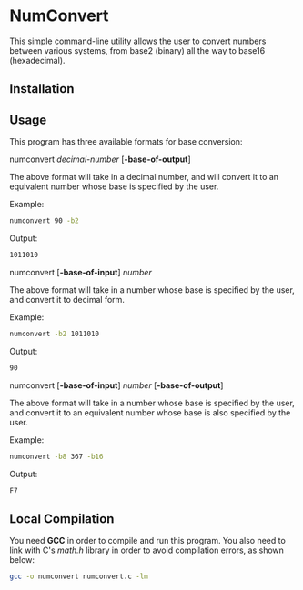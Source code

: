# NumConvert
This simple command-line utility allows the user to convert
numbers between various systems, from base2 (binary) all
the way to base16 (hexadecimal).

## Installation

## Usage
This program has three available formats for base conversion:


numconvert *decimal-number* [**-base-of-output**]

The above format will take in a decimal number, and will
convert it to an equivalent number whose base is specified by
the user.

Example:
```sh
numconvert 90 -b2
```
Output:
```sh
1011010
```


numconvert [**-base-of-input**] *number*

The above format will take in a number whose base is
specified by the user, and convert it to decimal form.

Example:
```sh
numconvert -b2 1011010
```
Output:
```sh
90
```


numconvert [**-base-of-input**] *number* [**-base-of-output**]

The above format will take in a number whose base is
specified by the user, and convert it to an equivalent number
whose base is also specified by the user.

Example:
```sh
numconvert -b8 367 -b16
```
Output:
```sh
F7
```

## Local Compilation
You need **GCC** in order to compile and run this program.
You also need to link with C's *math.h* library in order to
avoid compilation errors, as shown below:
```sh
gcc -o numconvert numconvert.c -lm
```
